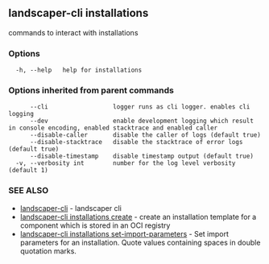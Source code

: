 ## landscaper-cli installations

commands to interact with installations

### Options

```
  -h, --help   help for installations
```

### Options inherited from parent commands

```
      --cli                  logger runs as cli logger. enables cli logging
      --dev                  enable development logging which result in console encoding, enabled stacktrace and enabled caller
      --disable-caller       disable the caller of logs (default true)
      --disable-stacktrace   disable the stacktrace of error logs (default true)
      --disable-timestamp    disable timestamp output (default true)
  -v, --verbosity int        number for the log level verbosity (default 1)
```

### SEE ALSO

* [landscaper-cli](landscaper-cli.md)	 - landscaper cli
* [landscaper-cli installations create](landscaper-cli_installations_create.md)	 - create an installation template for a component which is stored in an OCI registry
* [landscaper-cli installations set-import-parameters](landscaper-cli_installations_set-import-parameters.md)	 - Set import parameters for an installation. Quote values containing spaces in double quotation marks.

